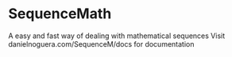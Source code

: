 # SequenceMath
A easy and fast way of dealing with mathematical sequences
Visit danielnoguera.com/SequenceM/docs for documentation
